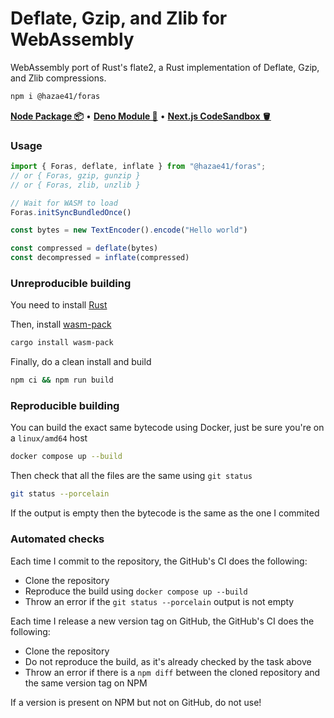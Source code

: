 # Deflate, Gzip, and Zlib for WebAssembly

WebAssembly port of Rust's flate2, a Rust implementation of Deflate, Gzip, and Zlib compressions.

```bash
npm i @hazae41/foras
```

[**Node Package 📦**](https://www.npmjs.com/package/@hazae41/foras) • [**Deno Module 🦖**](https://deno.land/x/foras) • [**Next.js CodeSandbox 🪣**](https://codesandbox.io/p/github/hazae41/foras-example-next)

### Usage

```ts
import { Foras, deflate, inflate } from "@hazae41/foras";
// or { Foras, gzip, gunzip }
// or { Foras, zlib, unzlib }

// Wait for WASM to load
Foras.initSyncBundledOnce()

const bytes = new TextEncoder().encode("Hello world")

const compressed = deflate(bytes)
const decompressed = inflate(compressed)
```

### Unreproducible building

You need to install [Rust](https://www.rust-lang.org/tools/install)

Then, install [wasm-pack](https://github.com/rustwasm/wasm-pack)

```bash
cargo install wasm-pack
```

Finally, do a clean install and build

```bash
npm ci && npm run build
```

### Reproducible building

You can build the exact same bytecode using Docker, just be sure you're on a `linux/amd64` host

```bash
docker compose up --build
```

Then check that all the files are the same using `git status`

```bash
git status --porcelain
```

If the output is empty then the bytecode is the same as the one I commited

### Automated checks

Each time I commit to the repository, the GitHub's CI does the following:
- Clone the repository
- Reproduce the build using `docker compose up --build`
- Throw an error if the `git status --porcelain` output is not empty

Each time I release a new version tag on GitHub, the GitHub's CI does the following:
- Clone the repository
- Do not reproduce the build, as it's already checked by the task above
- Throw an error if there is a `npm diff` between the cloned repository and the same version tag on NPM

If a version is present on NPM but not on GitHub, do not use!